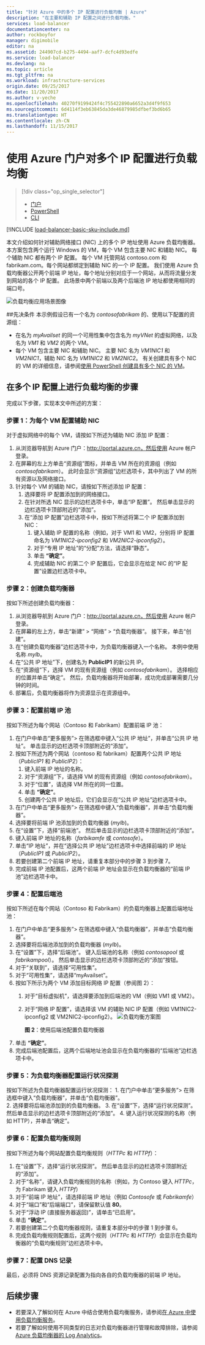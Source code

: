 ```yaml
---
title: "针对 Azure 中的多个 IP 配置进行负载均衡 | Azure"
description: "在主要和辅助 IP 配置之间进行负载均衡。"
services: load-balancer
documentationcenter: na
author: rockboyfor
manager: digimobile
editor: na
ms.assetid: 244907cd-b275-4494-aaf7-dcfc4d93edfe
ms.service: load-balancer
ms.devlang: na
ms.topic: article
ms.tgt_pltfrm: na
ms.workload: infrastructure-services
origin.date: 09/25/2017
ms.date: 11/20/2017
ms.author: v-yeche
ms.openlocfilehash: 40270f9199424f4c755422890a6652a3d4f9f653
ms.sourcegitcommit: 6d4114f3eb63845da3de46879985dfbef3bd6b65
ms.translationtype: HT
ms.contentlocale: zh-CN
ms.lasthandoff: 11/15/2017
---
```

# <a name="load-balancing-on-multiple-ip-configurations-using-the-azure-portal"></a>使用 Azure 门户对多个 IP 配置进行负载均衡

> [!div class="op_single_selector"]
> * [门户](load-balancer-multiple-ip.md)
> * [PowerShell](load-balancer-multiple-ip-powershell.md)
> * [CLI](load-balancer-multiple-ip-cli.md)

[!INCLUDE [load-balancer-basic-sku-include.md](../../includes/load-balancer-basic-sku-include.md)]

本文介绍如何针对辅助网络接口 (NIC) 上的多个 IP 地址使用 Azure 负载均衡器。本方案包含两个运行 Windows 的 VM，每个 VM 包含主要 NIC 和辅助 NIC。 每个辅助 NIC 都有两个 IP 配置。 每个 VM 托管网站 contoso.com 和 fabrikam.com。每个网站都绑定到辅助 NIC 的一个 IP 配置。 我们使用 Azure 负载均衡器公开两个前端 IP 地址，每个地址分别对应于一个网站，从而将流量分发到网站的各个 IP 配置。 此场景中两个前端以及两个后端池 IP 地址都使用相同的端口号。

![负载均衡应用场景图像](./media/load-balancer-multiple-ip/lb-multi-ip.PNG)

##<a name="prerequisites"></a>先决条件
本示例假设已有一个名为 *contosofabrikam* 的、使用以下配置的资源组：
 - 在名为 *myAvailset* 的同一个可用性集中包含名为 *myVNet* 的虚拟网络，以及名为 *VM1* 和 *VM2* 的两个 VM。 
 - 每个 VM 包含主要 NIC 和辅助 NIC。 主要 NIC 名为 *VM1NIC1* 和 *VM2NIC1*，辅助 NIC 名为 *VM1NIC2* 和 *VM2NIC2*。 有关创建具有多个 NIC 的 VM 的详细信息，请参阅[使用 PowerShell 创建具有多个 NIC 的 VM](../virtual-machines/windows/multiple-nics.md)。

## <a name="steps-to-load-balance-on-multiple-ip-configurations"></a>在多个 IP 配置上进行负载均衡的步骤

完成以下步骤，实现本文中所述的方案：

### <a name="step-1-configure-the-secondary-nics-for-each-vm"></a>步骤 1：为每个 VM 配置辅助 NIC

对于虚拟网络中的每个 VM，请按如下所述为辅助 NIC 添加 IP 配置：  

1. 从浏览器导航到 Azure 门户：http://portal.azure.cn，然后使用 Azure 帐户登录。
2. 在屏幕的左上方单击“资源组”图标，并单击 VM 所在的资源组（例如 *contosofabrikam*）。 此时会显示“资源组”边栏选项卡，其中列出了 VM 的所有资源以及网络接口。
3. 针对每个 VM 的辅助 NIC，请按如下所述添加 IP 配置：
    1. 选择要将 IP 配置添加到的网络接口。
    2. 在针对所选 NIC 显示的边栏选项卡中，单击“IP 配置”。 然后单击显示的边栏选项卡顶部附近的“添加”。
    3. 在“添加 IP 配置”边栏选项卡中，按如下所述将第二个 IP 配置添加到 NIC： 
        1. 键入辅助 IP 配置的名称（例如，对于 VM1 和 VM2，分别将 IP 配置命名为 *VM1NIC2-ipconfig2* 和 *VM2NIC2-ipconfig2*）。
        2. 对于“专用 IP 地址”的“分配”方法，请选择“静态”。
        3. 单击 **“确定”**。
        4. 完成辅助 NIC 的第二个 IP 配置后，它会显示在给定 NIC 的“IP 配置”设置边栏选项卡中。

### <a name="step-2-create-a-load-balancer"></a>步骤 2：创建负载均衡器

按如下所述创建负载均衡器：

1. 从浏览器导航到 Azure 门户：http://portal.azure.cn，然后使用 Azure 帐户登录。
2. 在屏幕的左上方，单击“新建” > “网络” > “负载均衡器”。 接下来，单击“创建”。
3. 在“创建负载均衡器”边栏选项卡中，为负载均衡器键入一个名称。 本例中使用名称 *mylb*。
4. 在“公共 IP 地址”下，创建名为 **PublicIP1** 的新公共 IP。
5. 在“资源组”下，选择 VM 的现有资源组（例如 *contosofabrikam*）。 选择相应的位置并单击“确定”。 然后，负载均衡器将开始部署，成功完成部署需要几分钟的时间。
6. 部署后，负载均衡器将作为资源显示在资源组中。

### <a name="step-3-configure-the-frontend-ip-pool"></a>步骤 3：配置前端 IP 池

按如下所述为每个网站（Contoso 和 Fabrikam）配置前端 IP 池：

1. 在门户中单击“更多服务”> 在筛选框中键入“公共 IP 地址”，并单击“公共 IP 地址”。 单击显示的边栏选项卡顶部附近的“添加”。
2. 按如下所述为两个网站（contoso 和 fabrikam）配置两个公共 IP 地址（*PublicIP1* 和 *PublicIP2*）：
    1. 键入前端 IP 地址的名称。
    2. 对于“资源组”下，请选择 VM 的现有资源组（例如 *contosofabrikam*）。
    3. 对于“位置”，请选择 VM 所在的同一位置。
    4. 单击 **“确定”**。
    5. 创建两个公共 IP 地址后，它们会显示在“公共 IP 地址”边栏选项卡中。
3. 在门户中单击“更多服务”> 在筛选框中键入“负载均衡器”，并单击“负载均衡器”。  
4. 选择要将前端 IP 池添加到的负载均衡器 (*mylb*)。
5. 在“设置”下，选择“前端池”。 然后单击显示的边栏选项卡顶部附近的“添加”。
6. 键入前端 IP 地址的名称（*farbikamfe* 或 *contosofe*）。
7. 单击“IP 地址”，并在“选择公共 IP 地址”边栏选项卡中选择前端的 IP 地址（*PublicIP1* 或 *PublicIP2*）。
8. 若要创建第二个前端 IP 地址，请重复本部分中的步骤 3 到步骤 7。
9. 完成前端 IP 池配置后，这两个前端 IP 地址会显示在负载均衡器的“前端 IP 池”边栏选项卡中。 

### <a name="step-4-configure-the-backend-pool"></a>步骤 4：配置后端池   
按如下所述在每个网站（Contoso 和 Fabrikam）的负载均衡器上配置后端地址池：

1. 在门户中单击“更多服务”> 在筛选框中键入“负载均衡器”，并单击“负载均衡器”。  
2. 选择要将后端池添加到的负载均衡器 (*mylb*)。
3. 在“设置”下，选择“后端池”。 键入后端池的名称（例如 *contosopool* 或 *fabrikampool*）。 然后单击显示的边栏选项卡顶部附近的“添加”按钮。 
4. 对于“关联到”，请选择“可用性集”。
5. 对于“可用性集”，请选择“myAvailset”。
6. 按如下所示为两个 VM 添加目标网络 IP 配置（参阅图 2）：  
    1. 对于“目标虚拟机”，请选择要添加到后端池的 VM（例如 VM1 或 VM2）。
    2. 对于“网络 IP 配置”，请选择该 VM 的辅助 NIC IP 配置（例如 VM1NIC2-ipconfig2 或 VM2NIC2-ipconfig2）。
        ![负载均衡方案图](./media/load-balancer-multiple-ip/lb-backendpool.png)
        <!-- Image should be lb-backendpool.png actually -->
        
        **图 2**：使用后端池配置负载均衡器  
7. 单击 **“确定”**。
8. 完成后端池配置后，这两个后端地址池会显示在负载均衡器的“后端池”边栏选项卡中。

### <a name="step-5-configure-a-health-probe-for-your-load-balancer"></a>步骤 5：为负载均衡器配置运行状况探测
按如下所述为负载均衡器配置运行状况探测：
    1. 在门户中单击“更多服务”> 在筛选框中键入“负载均衡器”，并单击“负载均衡器”。  
    2. 选择要将后端池添加到的负载均衡器。
    3. 在“设置”下，选择“运行状况探测”。 然后单击显示的边栏选项卡顶部附近的“添加”。
    4. 键入运行状况探测的名称（例如 HTTP），并单击“确定”。

### <a name="step-6-configure-load-balancing-rules"></a>步骤 6：配置负载均衡规则
按如下所述为每个网站配置负载均衡规则（*HTTPc* 和 *HTTPf*）：

1. 在“设置”下，选择“运行状况探测”。 然后单击显示的边栏选项卡顶部附近的“添加”。
2. 对于“名称”，请键入负载均衡规则的名称（例如，为 Contoso 键入 *HTTPc*，为 Fabrikam 键入 *HTTPf*）
3. 对于“前端 IP 地址”，请选择前端 IP 地址（例如 *Contosofe* 或 *Fabrikamfe*）
4. 对于“端口”和“后端端口”，请保留默认值 **80**。
5. 对于“浮动 IP (直接服务器返回)”，请单击“已启用”。
6. 单击 **“确定”**。
7. 若要创建第二个负载均衡器规则，请重复本部分中的步骤 1 到步骤 6。
8. 完成负载均衡规则配置后，这两个规则（*HTTPc* 和 *HTTPf*）会显示在负载均衡器的“负载均衡规则”边栏选项卡中。

### <a name="step-7-configure-dns-records"></a>步骤 7：配置 DNS 记录
最后，必须将 DNS 资源记录配置为指向各自的负载均衡器的前端 IP 地址。 
<!-- Not Available [Using Azure DNS with other Azure services](../dns/dns-for-azure-services.md).-->

## <a name="next-steps"></a>后续步骤
- 若要深入了解如何在 Azure 中结合使用负载均衡服务，请参阅[在 Azure 中使用负载均衡服务](../traffic-manager/traffic-manager-load-balancing-azure.md)。
- 若要了解如何使用不同类型的日志对负载均衡器进行管理和故障排除，请参阅 [Azure 负载均衡器的 Log Analytics](../load-balancer/load-balancer-monitor-log.md)。

<!-- Update_Description: update meta properties, wording update -->
